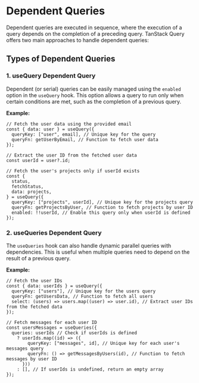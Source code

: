 # Dependent Queries

Dependent queries are executed in sequence, where the execution of a query depends on the completion of a preceding query. TanStack Query offers two main approaches to handle dependent queries:

## Types of Dependent Queries

### 1. useQuery Dependent Query

Dependent (or serial) queries can be easily managed using the `enabled` option in the `useQuery` hook. This option allows a query to run only when certain conditions are met, such as the completion of a previous query.

**Example:**

```tsx
// Fetch the user data using the provided email
const { data: user } = useQuery({
  queryKey: ["user", email], // Unique key for the query
  queryFn: getUserByEmail, // Function to fetch user data
});

// Extract the user ID from the fetched user data
const userId = user?.id;

// Fetch the user's projects only if userId exists
const {
  status,
  fetchStatus,
  data: projects,
} = useQuery({
  queryKey: ["projects", userId], // Unique key for the projects query
  queryFn: getProjectsByUser, // Function to fetch projects by user ID
  enabled: !!userId, // Enable this query only when userId is defined
});
```

### 2. useQueries Dependent Query

The `useQueries` hook can also handle dynamic parallel queries with dependencies. This is useful when multiple queries need to depend on the result of a previous query.

**Example:**

```tsx
// Fetch the user IDs
const { data: userIds } = useQuery({
  queryKey: ["users"], // Unique key for the users query
  queryFn: getUsersData, // Function to fetch all users
  select: (users) => users.map((user) => user.id), // Extract user IDs from the fetched data
});

// Fetch messages for each user ID
const usersMessages = useQueries({
  queries: userIds // Check if userIds is defined
    ? userIds.map((id) => ({
        queryKey: ["messages", id], // Unique key for each user's messages query
        queryFn: () => getMessagesByUsers(id), // Function to fetch messages by user ID
      }))
    : [], // If userIds is undefined, return an empty array
});
```
